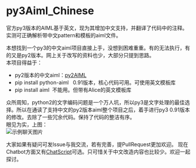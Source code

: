 # py3Aiml_Chinese
官方py3版本的AIML基于英文，现为其增加中文支持，并翻译了代码中的注释。实测可正确解析带中文pattern和模板的aiml文件。

本想找到一个py3的中文aiml项目直接上手，没想到困难重重。有的无法执行，有的又是py2版本。网上关于改写的资料也少，大部分只提到思路。</br>
本项目得益于：
+  py2版本的中文aiml：[py2AIML](https://github.com/andelf/PyAIML)  
+  pip install python-aiml    0.91版本，核心代码可用。可使用英文模板库
+  pip install aiml  不能用。但带有Alice的英文模板库

众所周知，python2的文字编码问题是一个万人坑，所以py3是文字处理的最佳选择。所以在通读了支持中文的py2版本aiml整个项目之后，着手进行py3 0.91版本的修改。去除了一些冗余代码。保持了代码的整洁有序。<br>
眼见为实，上图：<br>
![示例聊天图片](https://github.com/yaleimeng/py3Aiml_Chinese/blob/master/alice.png)

大家如果有疑问可发Issue与我交流，若有完善，提PullRequest更加欢迎。
现在Chatbot方面又有[ChatScript](https://github.com/chatscriptnlp/ChatScriptNLP)可选。只可惜关于中文改造内容也比较少。欢迎一起探讨。

